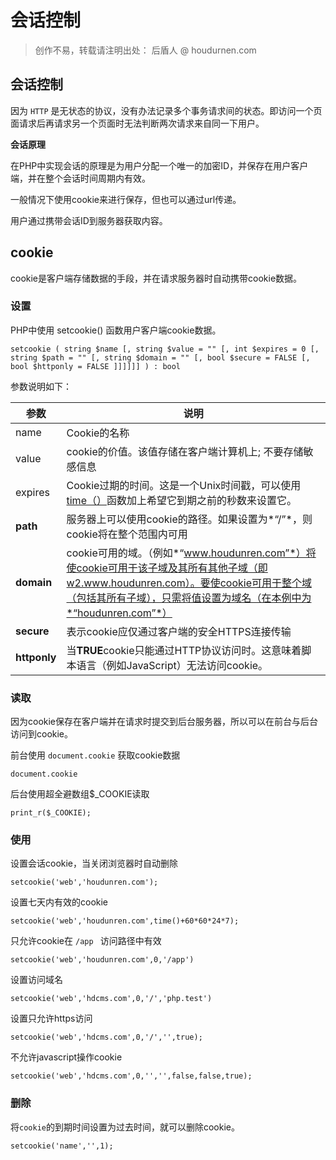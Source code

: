 # 会话控制

> 创作不易，转载请注明出处： 后盾人 @ houdurnen.com

## 会话控制

因为 `HTTP` 是无状态的协议，没有办法记录多个事务请求间的状态。即访问一个页面请求后再请求另一个页面时无法判断两次请求来自同一下用户。

**会话原理**

在PHP中实现会话的原理是为用户分配一个唯一的加密ID，并保存在用户客户端，并在整个会话时间周期内有效。

一般情况下使用cookie来进行保存，但也可以通过url传递。

用户通过携带会话ID到服务器获取内容。

## cookie

cookie是客户端存储数据的手段，并在请求服务器时自动携带cookie数据。

### 设置

PHP中使用 setcookie() 函数用户客户端cookie数据。

```
setcookie ( string $name [, string $value = "" [, int $expires = 0 [, string $path = "" [, string $domain = "" [, bool $secure = FALSE [, bool $httponly = FALSE ]]]]]] ) : bool
```

参数说明如下：

| 参数         | 说明                                                         |
| ------------ | ------------------------------------------------------------ |
| name         | Cookie的名称                                                 |
| value        | cookie的价值。该值存储在客户端计算机上; 不要存储敏感信息     |
| expires      | Cookie过期的时间。这是一个Unix时间戳，可以使用[time（）](https://www.php.net/manual/en/function.time.php)函数加上希望它到期之前的秒数来设置它。 |
| **path**     | 服务器上可以使用cookie的路径。如果设置为*“/”*，则cookie将在整个范围内可用 |
| **domain**   | cookie可用的域。（例如*“www.houdunren.com”*）将使cookie可用于该子域及其所有其他子域（即w2.www.houdunren.com）。要使cookie可用于整个域（包括其所有子域），只需将值设置为域名（在本例中为*“houdunren.com”*） |
| **secure**   | 表示cookie应仅通过客户端的安全HTTPS连接传输                  |
| **httponly** | 当**TRUE**cookie只能通过HTTP协议访问时。这意味着脚本语言（例如JavaScript）无法访问cookie。 |

### 读取

因为cookie保存在客户端并在请求时提交到后台服务器，所以可以在前台与后台访问到cookie。

前台使用 `document.cookie` 获取cookie数据

```
document.cookie
```

后台使用超全避数组$_COOKIE读取

```
print_r($_COOKIE);
```

### 使用

设置会话cookie，当关闭浏览器时自动删除

```
setcookie('web','houdunren.com');
```

设置七天内有效的cookie

```
setcookie('web','houdunren.com',time()+60*60*24*7);
```

只允许cookie在 `/app ` 访问路径中有效

```
setcookie('web','houdunren.com',0,'/app')
```

设置访问域名

```
setcookie('web','hdcms.com',0,'/','php.test')
```

设置只允许https访问

```
setcookie('web','hdcms.com',0,'/','',true);
```

不允许javascript操作cookie

```
setcookie('web','hdcms.com',0,'','',false,false,true);
```

### 删除

将`cookie`的到期时间设置为过去时间，就可以删除cookie。

```
setcookie('name','',1);
```

